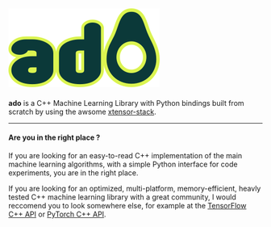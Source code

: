 ![alt text](https://github.com/agaz1985/ado/blob/main/logo/logo.png?raw=true)
---
**ado** is a C++ Machine Learning Library with Python bindings built from scratch by using the awsome [xtensor-stack](https://github.com/xtensor-stack).

---
#### Are you in the right place ?
If you are looking for an easy-to-read C++ implementation of the main machine learning algorithms, with a simple Python interface for code experiments, you are in the right place.

If you are looking for an optimized, multi-platform, memory-efficient, heavly tested C++ machine learning library with a great community, I would reccomend you to look somewhere else, for example at the [TensorFlow C++ API](https://www.tensorflow.org/api_docs/cc) or [PyTorch C++ API](https://pytorch.org/cppdocs/).
